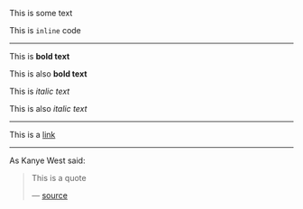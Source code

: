 This is some text

This is `inline` code

---

This is **bold text**

This is also __bold text__

This is *italic text*

This is also _italic text_

---

This is a [link](www.google.com)

---

As Kanye West said:

> This is a quote
>
> — [source](www.google.com)
